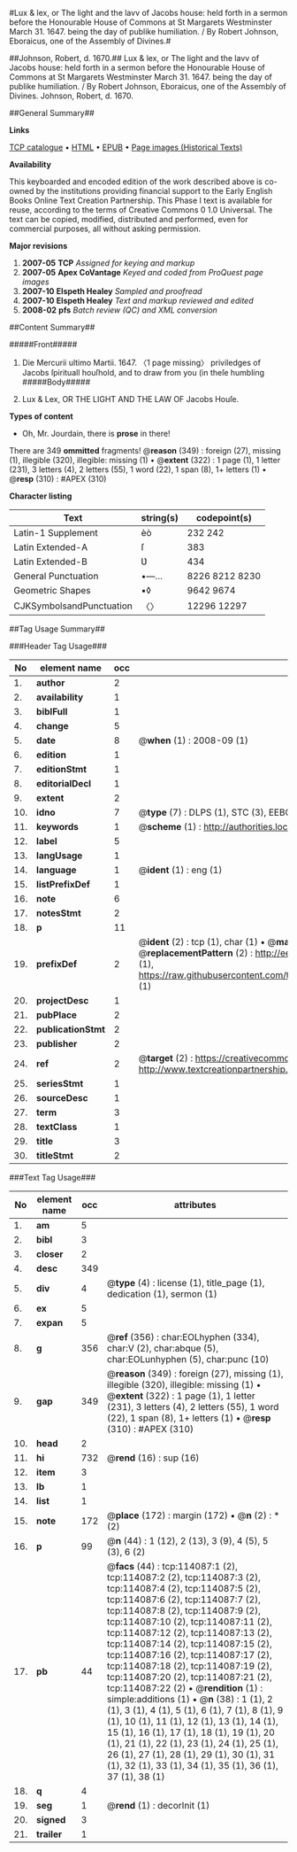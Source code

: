 #Lux & lex, or The light and the lavv of Jacobs house: held forth in a sermon before the Honourable House of Commons at St Margarets Westminster March 31. 1647. being the day of publike humiliation. / By Robert Johnson, Eboraicus, one of the Assembly of Divines.#

##Johnson, Robert, d. 1670.##
Lux & lex, or The light and the lavv of Jacobs house: held forth in a sermon before the Honourable House of Commons at St Margarets Westminster March 31. 1647. being the day of publike humiliation. / By Robert Johnson, Eboraicus, one of the Assembly of Divines.
Johnson, Robert, d. 1670.

##General Summary##

**Links**

[TCP catalogue](http://www.ota.ox.ac.uk/tcp/)  • 
[HTML](http://tei.it.ox.ac.uk/tcp/Texts-HTML/free/A87/A87607.html)  • 
[EPUB](http://tei.it.ox.ac.uk/tcp/Texts-EPUB/free/A87/A87607.epub) • 
[Page images (Historical Texts)](https://data.historicaltexts.jisc.ac.uk/view?pubId=eebo-99861941e&pageId=eebo-99861941e-114087-1)

**Availability**

This keyboarded and encoded edition of the
	       work described above is co-owned by the institutions
	       providing financial support to the Early English Books
	       Online Text Creation Partnership. This Phase I text is
	       available for reuse, according to the terms of Creative
	       Commons 0 1.0 Universal. The text can be copied,
	       modified, distributed and performed, even for
	       commercial purposes, all without asking permission.

**Major revisions**

1. __2007-05__ __TCP__ *Assigned for keying and markup*
1. __2007-05__ __Apex CoVantage__ *Keyed and coded from ProQuest page images*
1. __2007-10__ __Elspeth Healey__ *Sampled and proofread*
1. __2007-10__ __Elspeth Healey__ *Text and markup reviewed and edited*
1. __2008-02__ __pfs__ *Batch review (QC) and XML conversion*

##Content Summary##

#####Front#####

1. Die Mercurii ultimo Martii. 1647.
〈1 page missing〉
priviledges of Jacobs ſpirituall houſhold, and to draw from you (in theſe humbling 
#####Body#####

1. Lux & Lex, OR THE LIGHT AND THE LAW OF Jacobs Houſe.

**Types of content**

  * Oh, Mr. Jourdain, there is **prose** in there!

There are 349 **ommitted** fragments! 
 @__reason__ (349) : foreign (27), missing (1), illegible (320), illegible: missing (1)  •  @__extent__ (322) : 1 page (1), 1 letter (231), 3 letters (4), 2 letters (55), 1 word (22), 1 span (8), 1+ letters (1)  •  @__resp__ (310) : #APEX (310)

**Character listing**


|Text|string(s)|codepoint(s)|
|---|---|---|
|Latin-1 Supplement|èò|232 242|
|Latin Extended-A|ſ|383|
|Latin Extended-B|Ʋ|434|
|General Punctuation|•—…|8226 8212 8230|
|Geometric Shapes|▪◊|9642 9674|
|CJKSymbolsandPunctuation|〈〉|12296 12297|

##Tag Usage Summary##

###Header Tag Usage###

|No|element name|occ|attributes|
|---|---|---|---|
|1.|__author__|2||
|2.|__availability__|1||
|3.|__biblFull__|1||
|4.|__change__|5||
|5.|__date__|8| @__when__ (1) : 2008-09 (1)|
|6.|__edition__|1||
|7.|__editionStmt__|1||
|8.|__editorialDecl__|1||
|9.|__extent__|2||
|10.|__idno__|7| @__type__ (7) : DLPS (1), STC (3), EEBO-CITATION (1), PROQUEST (1), VID (1)|
|11.|__keywords__|1| @__scheme__ (1) : http://authorities.loc.gov/ (1)|
|12.|__label__|5||
|13.|__langUsage__|1||
|14.|__language__|1| @__ident__ (1) : eng (1)|
|15.|__listPrefixDef__|1||
|16.|__note__|6||
|17.|__notesStmt__|2||
|18.|__p__|11||
|19.|__prefixDef__|2| @__ident__ (2) : tcp (1), char (1)  •  @__matchPattern__ (2) : ([0-9\-]+):([0-9IVX]+) (1), (.+) (1)  •  @__replacementPattern__ (2) : http://eebo.chadwyck.com/downloadtiff?vid=$1&page=$2 (1), https://raw.githubusercontent.com/textcreationpartnership/Texts/master/tcpchars.xml#$1 (1)|
|20.|__projectDesc__|1||
|21.|__pubPlace__|2||
|22.|__publicationStmt__|2||
|23.|__publisher__|2||
|24.|__ref__|2| @__target__ (2) : https://creativecommons.org/publicdomain/zero/1.0/ (1), http://www.textcreationpartnership.org/docs/. (1)|
|25.|__seriesStmt__|1||
|26.|__sourceDesc__|1||
|27.|__term__|3||
|28.|__textClass__|1||
|29.|__title__|3||
|30.|__titleStmt__|2||


###Text Tag Usage###

|No|element name|occ|attributes|
|---|---|---|---|
|1.|__am__|5||
|2.|__bibl__|3||
|3.|__closer__|2||
|4.|__desc__|349||
|5.|__div__|4| @__type__ (4) : license (1), title_page (1), dedication (1), sermon (1)|
|6.|__ex__|5||
|7.|__expan__|5||
|8.|__g__|356| @__ref__ (356) : char:EOLhyphen (334), char:V (2), char:abque (5), char:EOLunhyphen (5), char:punc (10)|
|9.|__gap__|349| @__reason__ (349) : foreign (27), missing (1), illegible (320), illegible: missing (1)  •  @__extent__ (322) : 1 page (1), 1 letter (231), 3 letters (4), 2 letters (55), 1 word (22), 1 span (8), 1+ letters (1)  •  @__resp__ (310) : #APEX (310)|
|10.|__head__|2||
|11.|__hi__|732| @__rend__ (16) : sup (16)|
|12.|__item__|3||
|13.|__lb__|1||
|14.|__list__|1||
|15.|__note__|172| @__place__ (172) : margin (172)  •  @__n__ (2) : * (2)|
|16.|__p__|99| @__n__ (44) : 1 (12), 2 (13), 3 (9), 4 (5), 5 (3), 6 (2)|
|17.|__pb__|44| @__facs__ (44) : tcp:114087:1 (2), tcp:114087:2 (2), tcp:114087:3 (2), tcp:114087:4 (2), tcp:114087:5 (2), tcp:114087:6 (2), tcp:114087:7 (2), tcp:114087:8 (2), tcp:114087:9 (2), tcp:114087:10 (2), tcp:114087:11 (2), tcp:114087:12 (2), tcp:114087:13 (2), tcp:114087:14 (2), tcp:114087:15 (2), tcp:114087:16 (2), tcp:114087:17 (2), tcp:114087:18 (2), tcp:114087:19 (2), tcp:114087:20 (2), tcp:114087:21 (2), tcp:114087:22 (2)  •  @__rendition__ (1) : simple:additions (1)  •  @__n__ (38) : 1 (1), 2 (1), 3 (1), 4 (1), 5 (1), 6 (1), 7 (1), 8 (1), 9 (1), 10 (1), 11 (1), 12 (1), 13 (1), 14 (1), 15 (1), 16 (1), 17 (1), 18 (1), 19 (1), 20 (1), 21 (1), 22 (1), 23 (1), 24 (1), 25 (1), 26 (1), 27 (1), 28 (1), 29 (1), 30 (1), 31 (1), 32 (1), 33 (1), 34 (1), 35 (1), 36 (1), 37 (1), 38 (1)|
|18.|__q__|4||
|19.|__seg__|1| @__rend__ (1) : decorInit (1)|
|20.|__signed__|3||
|21.|__trailer__|1||
